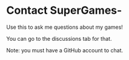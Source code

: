 # Contact SuperGames-

Use this to ask me questions about my games!

You can go to the discussions tab for that.

Note: you must have a GitHub account to chat.
